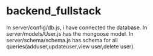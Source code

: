 # backend_fullstack
In server/config/db.js, i have connected the database.
In server/models/User.js has the mongoose model.
In server/schema/schema.js has schema for all queries(adduser,updateuser,view user,delete user).

